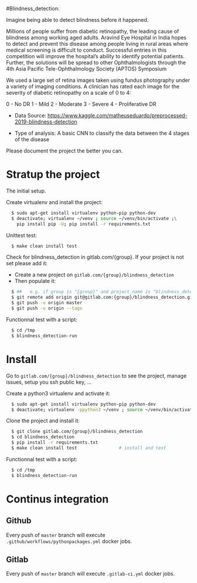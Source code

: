 #Blindness_detection: 

Imagine being able to detect blindness before it happened.

Millions of people suffer from diabetic retinopathy, the leading cause of blindness among working aged adults. Aravind Eye Hospital in India hopes to detect and prevent this disease among people living in rural areas where medical screening is difficult to conduct. Successful entries in this competition will improve the hospital’s ability to identify potential patients. Further, the solutions will be spread to other Ophthalmologists through the 4th Asia Pacific Tele-Ophthalmology Society (APTOS) Symposium

We used a large set of retina images taken using fundus photography under a variety of imaging conditions.
A clinician has rated each image for the severity of diabetic retinopathy on a scale of 0 to 4:

  0 - No DR
  1 - Mild
  2 - Moderate
  3 - Severe
  4 - Proliferative DR

- Data Source: https://www.kaggle.com/matheuseduardo/preprocessed-2019-blindness-detection

- Type of analysis: A basic CNN to classify the data between the 4 stages of the disease 


Please document the project the better you can.

# Stratup the project

The initial setup.

Create virtualenv and install the project:
```bash
  $ sudo apt-get install virtualenv python-pip python-dev
  $ deactivate; virtualenv ~/venv ; source ~/venv/bin/activate ;\
    pip install pip -U; pip install -r requirements.txt
```

Unittest test:
```bash
  $ make clean install test
```

Check for blindness_detection in gitlab.com/{group}.
If your project is not set please add it:

- Create a new project on `gitlab.com/{group}/blindness_detection`
- Then populate it:

```bash
  $ ##   e.g. if group is "{group}" and project_name is "blindness_detection"
  $ git remote add origin git@gitlab.com:{group}/blindness_detection.git
  $ git push -u origin master
  $ git push -u origin --tags
```

Functionnal test with a script:
```bash
  $ cd /tmp
  $ blindness_detection-run
```
# Install
Go to `gitlab.com/{group}/blindness_detection` to see the project, manage issues,
setup you ssh public key, ...

Create a python3 virtualenv and activate it:
```bash
  $ sudo apt-get install virtualenv python-pip python-dev
  $ deactivate; virtualenv -ppython3 ~/venv ; source ~/venv/bin/activate
```

Clone the project and install it:
```bash
  $ git clone gitlab.com/{group}/blindness_detection
  $ cd blindness_detection
  $ pip install -r requirements.txt
  $ make clean install test                # install and test
```
Functionnal test with a script:
```bash
  $ cd /tmp
  $ blindness_detection-run
``` 

# Continus integration
## Github 
Every push of `master` branch will execute `.github/workflows/pythonpackages.yml` docker jobs.
## Gitlab
Every push of `master` branch will execute `.gitlab-ci.yml` docker jobs.
